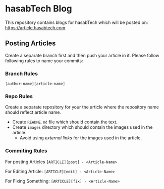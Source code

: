 # hasabTech Blog

This repository contains blogs for hasabTech which will be posted on:
https://article.hasabtech.com

## Posting Articles

Create a separate branch first and then push your article in it. Please follow following rules to name your commits:

### Branch Rules

`[author-name][article-name]`

### Repo Rules

Create a separate repository for your the article where the repository name should reflect article name.

- Create `README.md` file which should contain the text.
- Create `images` directory which should contain the images used in the article.
  - Avoid using _external links_ for the images used in the article.

### Commiting Rules

For posting Articles
`[ARTICLE][post] - <Article-Name>`

For Editing Article:
`[ARTICLE][edit] - <Article-Name>`

For Fixing Something:
`[ARTICLE][fix] - <Article-Name>`
